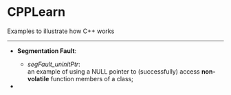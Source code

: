 # CPPLearn
Examples to illustrate how C++ works

--------

- **Segmentation Fault**:
  - *segFault_uninitPtr*: <br>
     an example of using a NULL pointer to (successfully) access **non-volatile** function members of a class;
    
- 
